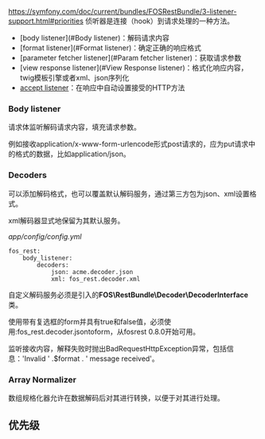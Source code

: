 https://symfony.com/doc/current/bundles/FOSRestBundle/3-listener-support.html#priorities
侦听器是连接（hook）到请求处理的一种方法。

+ [body listener](#Body listener)：解码请求内容
+ [format listener](#Format listener)：确定正确的响应格式
+ [parameter fetcher listener](#Param fetcher listener)：获取请求参数
+ [view response listener](#View Response listener)：格式化响应内容，twig模板引擎或者xml、json序列化
+ [accept listener](#)：在响应中自动设置接受的HTTP方法


### Body listener

请求体监听解码请求内容，填充请求参数。

例如接收application/x-www-form-urlencode形式post请求的，应为put请求中的格式的数据，比如application/json。

### Decoders

可以添加解码格式，也可以覆盖默认解码服务，通过第三方包为json、xml设置格式。

xml解码器显式地保留为其默认服务。

*app/config/config.yml*

```
fos_rest:
    body_listener:
        decoders:
            json: acme.decoder.json
            xml: fos_rest.decoder.xml
```

自定义解码服务必须是引入的**FOS\RestBundle\Decoder\DecoderInterface**类。

使用带有复选框的form并具有true和false值，必须使用:fos_rest.decoder.jsontoform，从fosrest 0.8.0开始可用。

监听接收内容，解释失败时抛出BadRequestHttpException异常，包括信息：'Invalid ' .$format . ' message received'。

### Array Normalizer

数组规格化器允许在数据解码后对其进行转换，以便于对其进行处理。



## 优先级


